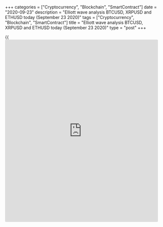+++
categories = ["Cryptocurrency", "Blockchain", "SmartContract"]
date = "2020-09-23"
description = "Elliott wave analysis BTCUSD, XRPUSD and ETHUSD today (September 23 2020)"
tags = ["Cryptocurrency", "Blockchain", "SmartContract"]
title = "Elliott wave analysis BTCUSD, XRPUSD and ETHUSD today (September 23 2020)"
type = "post"
+++

{{<iframe id="large-banner" src="https://www.bounty.group/#slide=5.0" width="100%" height="600" scrolling="no" style="border: 0px solid rgb(216, 221, 230); border-radius: 3px;">}}

2020-09-23

2020-09-23

Short-term forecast for BTCUSD, XRPUSD and ETHUSD 23.09.2020Roman Onegin

I welcome my readers!

I have prepared a short-term cryptocurrency forecast based on Elliott
wave analysis of Bitcoin, Ripple, and Ethereum. I suggest entry signals
to trade each

Bitcoin and Ethereum are forming the beginning of the new down zigzag.
Therefore, the pieces should be declining in the next few weeks. One
could consider entering short trades for both cryptocurrencies.

The article covers the following subjects:

##  **Elliott wave Bitcoin analysis**

 ****

Bitcoin continues declining in the down corrective wave B that is
unfolding as a double zigzag [W]-[X]-[Y]. The sub-waves (W) and (X) have
completed, and the final wave [Y] has recently started. It could
complete as a simple zigzag (A)-(B)-(C). The five-wave impulse (A)
should complete as a level of around 9500. Next, after a short rise in
the (B) correction, the market will resume declining in the (C) impulse
towards a level of 8000, as it is outlined in the chart.

### Trading plan for [BTCUSD][1] today:

Sell 10511.00, TP 9500.00

* * *

##  **Elliott wave Ripple analysis**

 ****

XRPUSD continues moving down in the large double zigzag. There have
completed the zigzag-shaped wave (W) and the linking wave (X), which is
a triple zigzag. The market is now declining in the impulse wave A that
is marked by five sub-waves [1]-[2]-[3]-[4]-[5]. Most likely, a short
correction [4] will soon complete. Next, the market will follow wave [5]
towards a level of 0.209. At this level, the trend should reverse and
there will start the corrective wave B.

### Trading plan for **[XRPUSD][2]** today

Sell 0.232, TP 0.209

* * *

##  **Elliott wave Ethereum analysis**

 ****

The ETHUSD market is forming the down zigzag A-B-C, where the first two
legs have completed. They are the A impulse and the B correction, which
is a triple zigzag. There is now forming the bearish impulse. Two small
sub-waves [1] and [2] have completed, and the strong impulse wave [3] is
about to finish soon. The Ethereum price should be running down below
the level of 307.00, which is the previous low made by the A impulse.

### Trading plan **[ETHUSD][3]** today

Sell 342.52, TP 307.00

* * *

P.S. Did you like my article? Share it in social networks: it will be
the best “thank you" :)

Ask me questions and comment below. I’ll be glad to answer your
questions and give necessary explanations.

 **Useful links:**

  * I recommend trying to trade with a reliable broker [here][4]. The system allows you to trade by yourself or copy successful traders from all across the globe.
  * Use my promo-code BLOG for getting deposit bonus 50% on LiteForex platform. Just enter this code in the appropriate field while [depositing][5] your trading account.
  * Telegram chat for traders: <t.me/liteforexengchat>. We are sharing the signals and trading experience
  * Telegram channel with high-quality analytics, Forex reviews, training articles, and other useful things for traders <t.me/liteforex>

The content of this article reflects the author’s opinion and does not
necessarily reflect the official position of LiteForex. The material
published on this page is provided for informational purposes only and
should not be considered as the provision of investment advice for the
purposes of Directive 2004/39/EC.

Rate this article:

{{value}}

( {{count}} {{title}} )

   1. my.liteforex.com/trading/chart?symbol=BTCUSD
   2. my.liteforex.com/trading/chart?symbol=XRPUSD
   3. my.liteforex.com/trading/chart?symbol=ETHUSD
   4. my.liteforex.com/?category=analysts-opinions&slug=short-term-forecast-for-[BTC](https://www.playgroundfx.com/blog/who-is-the-creator-of-bitcoin/)usd-xrpusd-and-ethusd-23092020&openPopup=%2Fregistration%2Fpopup&utm_source=blog&utm_medium=article&utm_campaign=bonus
   5. my.liteforex.com/deposit/?category=analysts-opinions&slug=short-term-forecast-for-[BTC](https://www.playgroundfx.com/blog/who-is-the-creator-of-bitcoin/)usd-xrpusd-and-ethusd-23092020&promo_code=BLOG&utm_source=blog&utm_medium=article&utm_campaign=bonus